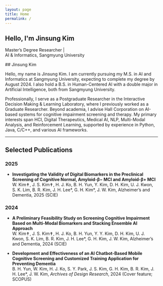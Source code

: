 ```yaml
---
layout: page
title: Home
permalink: /
---
```


<!-- Hero Section -->
<div class="hero">
  <h2 class="hero-title">
    Hello, I'm <i class="fas fa-robot"></i> <span class="highlight">Jinsung Kim</span>
  </h2>
  <p class="hero-subtitle">
    Master’s Degree Researcher |<br>
    AI & Informatics, Sangmyung University
  </p>
</div>
## Jinsung Kim

Hello, my name is Jinsung Kim. I am currently pursuing my M.S. in AI and Informatics at Sangmyung University, expecting to complete my degree by August 2024. I also hold a B.S. in Human-Centered AI with a double major in Artificial Intelligence, both from Sangmyung University. 

Professionally, I serve as a Postgraduate Researcher in the Interactive Decision Making & Learning Laboratory, where I previously worked as a Graduate Researcher. Beyond academia, I advise HaII Corporation on AI-based systems for cognitive impairment screening and therapy. My primary interests span HCI, Digital Therapeutics, Medical AI, NLP, Multi-Modal Analysis, and Reinforcement Learning, supported by experience in Python, Java, C/C++, and various AI frameworks.

---

## Selected Publications

### 2025
- **Investigating the Validity of Digital Biomarkers in the Preclinical Screening of Cognitive Normal, Amyloid-β− MCI and Amyloid-β+ MCI**  
  W. Kim✝, J. S. Kim✝, H. J. Ko, B. H. Yun, Y. Kim, D. H. Kim, U. J. Kwon, S. K. Lim, B. R. Kim, J. H. Lee*, G. H. Kim*, J. W. Kim, Alzheimer’s and Dementia, 2025 (SCIE)

### 2024
- **A Preliminary Feasibility Study on Screening Cognitive Impairment Based on Multi-Modal Biomarkers and Stacking Ensemble AI Approach**  
  W. Kim✝, J. S. Kim✝, H. J. Ko, B. H. Yun, Y. Y. Kim, D. H. Kim, U. J. Kwon, S. K. Lim, B. R. Kim, J. H. Lee*, G. H. Kim, J. W. Kim, Alzheimer’s and Dementia, 2024 (SCIE)

- **Development and Effectiveness of an AI Chatbot-Based Mobile Cognitive Screening and Customized Training Application for Preventing Dementia**  
  B. H. Yun, W. Kim, H. J. Ko, S. Y. Park, J. S. Kim, G. H. Kim, B. R. Kim, J. H. Lee*, J. W. Kim, *Archives of Design Research*, 2024 (Cover feature; SCOPUS)
